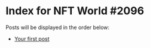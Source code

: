 # Index for NFT World #2096
Posts will be displayed in the order below:

- [Your first post](./001-first.md)


